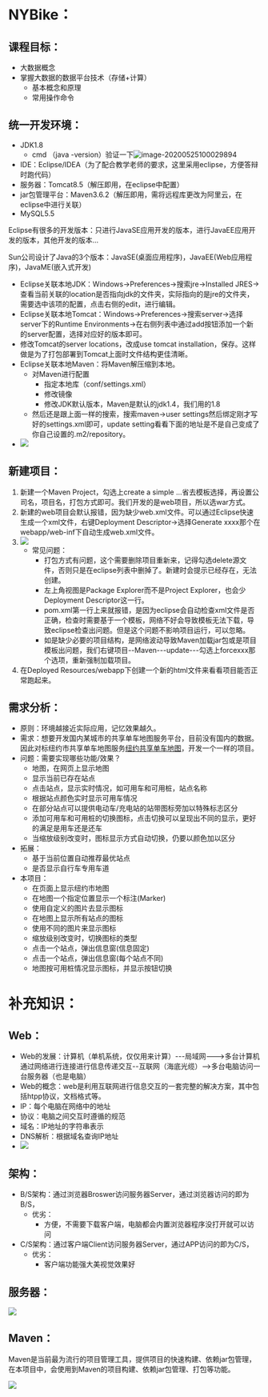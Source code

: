 # NYBike：

## 课程目标：

- 大数据概念
- 掌握大数据的数据平台技术（存储+计算）
  - 基本概念和原理
  - 常用操作命令

## 统一开发环境：

- JDK1.8
  - cmd    （java -version）验证一下![image-20200525100029894](https://img.99couple.top/20200525100038.png)
- IDE：Eclipse/IDEA（为了配合教学老师的要求，这里采用eclipse，方便答辩时跑代码）
- 服务器：Tomcat8.5（解压即用，在eclipse中配置）
- jar包管理平台：Maven3.6.2（解压即用，需将远程库更改为阿里云，在eclipse中进行关联）
- MySQL5.5

Eclipse有很多的开发版本：只进行JavaSE应用开发的版本，进行JavaEE应用开发的版本，其他开发的版本...

Sun公司设计了Java的3个版本：JavaSE(桌面应用程序)，JavaEE(Web应用程序)，JavaME(嵌入式开发)

- Eclipse关联本地JDK：Windows->Preferences->搜索jre->Installed JRES->查看当前关联的location是否指向jdk的文件夹，实际指向的是jre的文件夹，需要选中该项的配置，点击右侧的edit，进行编辑。
- Eclipse关联本地Tomcat：Windows->Preferences->搜索server->选择server下的Runtime Environments->在右侧列表中通过add按钮添加一个新的server配置，选择对应好的版本即可。
- 修改Tomcat的server locations，改成use tomcat installation，保存。这样做是为了打包部署到Tomcat上面时文件结构更佳清晰。
- Eclipse关联本地Maven：将Maven解压缩到本地。
  - 对Maven进行配置
    - 指定本地库（conf/settings.xml）
    - 修改镜像
    - 修改JDK默认版本，Maven是默认的jdk1.4，我们用的1.8
  - 然后还是跟上面一样的搜索，搜索maven->user settings然后绑定刚才写好的settings.xml即可，update setting看看下面的地址是不是自己变成了你自己设置的.m2/repository。
- ![](https://img.99couple.top/20200525202330.png)

## 新建项目：

1. 新建一个Maven Project，勾选上create a simple ...省去模板选择，再设置公司名，项目名，打包方式即可。我们开发的是web项目，所以选war方式。
2. 新建的web项目会默认报错，因为缺少web.xml文件。可以通过Eclipse快速生成一个xml文件，右键Deployment Descriptor->选择Generate xxxx那个在webapp/web-inf下自动生成web.xml文件。
3. ![](https://img.99couple.top/20200525202411.png)
   - 常见问题：
     - 打包方式有问题，这个需要删除项目重新来，记得勾选delete源文件，否则只是在eclipse列表中删掉了。新建时会提示已经存在，无法创建。
     - 左上角视图是Package Explorer而不是Project Explorer，也会少Deployment Descriptor这一行。
     - pom.xml第一行上来就报错，是因为eclipse会自动检查xml文件是否正确，检查时需要基于一个模板，网络不好会导致模板无法下载，导致eclipse检查出问题。但是这个问题不影响项目运行，可以忽略。
     - 如是缺少必要的项目结构，是网络波动导致Maven加载jar包或是项目模板出问题，我们右键项目--Maven---update---勾选上forcexxx那个选项，重新强制加载项目。
4. 在Deployed Resources/webapp下创建一个新的html文件来看看项目能否正常跑起来。

## 需求分析：

- 原则：环境越接近实际应用，记忆效果越久。
- 需求：想要开发国内某城市的共享单车地图服务平台，目前没有国内的数据。因此对标纽约市共享单车地图服务[纽约共享单车地图]("https://member.citibikenyc.com/map/")，开发一个一样的项目。
- 问题：需要实现哪些功能/效果？
  - 地图，在网页上显示地图
  - 显示当前已存在站点
  - 点击站点，显示实时情况，如可用车和可用桩，站点名称
  - 根据站点颜色实时显示可用车情况
  - 在部分站点可以提供电动车/充电站的站带图标旁加以特殊标志区分
  - 添加可用车和可用桩的切换图标，点击切换可以呈现出不同的显示，更好的满足是用车还是还车
  - 当缩放级别改变时，图标显示方式自动切换，仍要以颜色加以区分
- 拓展：
  - 基于当前位置自动推荐最优站点
  - 是否显示自行车专用车道
- 本项目：
  - 在页面上显示纽约市地图
  - 在地图一个指定位置显示一个标注(Marker)
  - 使用自定义的图片去显示图标
  - 在地图上显示所有站点的图标
  - 使用不同的图片来显示图标
  - 缩放级别改变时，切换图标的类型
  - 点击一个站点，弹出信息窗(信息固定)
  - 点击一个站点，弹出信息窗(每个站点不同)
  - 地图按可用桩情况显示图标，并显示按钮切换

# 补充知识：

## Web：

- Web的发展：计算机（单机系统，仅仅用来计算）---局域网--->多台计算机通过网络进行连接进行信息传递交互--互联网（海底光缆）-->多台电脑访问一台服务器（也是电脑）
- Web的概念：web是利用互联网进行信息交互的一套完整的解决方案，其中包括htpp协议，文档格式等。
- IP：每个电脑在网络中的地址
- 协议：电脑之间交互时遵循的规范
- 域名：IP地址的字符串表示
- DNS解析：根据域名查询IP地址
- ![](https://img.99couple.top/20200525142756.png)

## 架构：

- B/S架构：通过浏览器Broswer访问服务器Server，通过浏览器访问的即为B/S，
  - 优劣：
    - 方便，不需要下载客户端，电脑都会内置浏览器程序没打开就可以访问
- C/S架构：通过客户端Client访问服务器Server，通过APP访问的即为C/S，
  - 优劣：
    - 客户端功能强大美视觉效果好

## 服务器：

![](https://img.99couple.top/20200525142845.png)

## Maven：

Maven是当前最为流行的项目管理工具，提供项目的快速构建、依赖jar包管理，在本项目中，会使用到Maven的项目构建、依赖jar包管理、打包等功能。

![](https://img.99couple.top/20200525142933.png)

